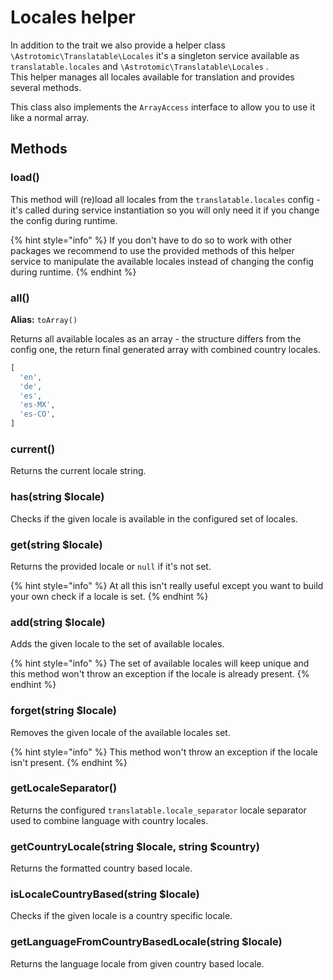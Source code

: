 # Locales helper

In addition to the trait we also provide a helper class `\Astrotomic\Translatable\Locales` it's a singleton service available as `translatable.locales` and `\Astrotomic\Translatable\Locales` .  
This helper manages all locales available for translation and provides several methods.

This class also implements the `ArrayAccess` interface to allow you to use it like a normal array.

## Methods

### load\(\)

This method will \(re\)load all locales from the `translatable.locales` config - it's called during service instantiation so you will only need it if you change the config during runtime.

{% hint style="info" %}
If you don't have to do so to work with other packages we recommend to use the provided methods of this helper service to manipulate the available locales instead of changing the config during runtime.
{% endhint %}

### all\(\)

**Alias:** `toArray()`

Returns all available locales as an array - the structure differs from the config one, the return final generated array with combined country locales.

```php
[
  'en',
  'de',
  'es',
  'es-MX',
  'es-CO',
]
```

### current\(\)

Returns the current locale string.

### has\(string $locale\)

Checks if the given locale is available in the configured set of locales.

### get\(string $locale\)

Returns the provided locale or `null` if it's not set.

{% hint style="info" %}
At all this isn't really useful except you want to build your own check if a locale is set.
{% endhint %}

### add\(string $locale\)

Adds the given locale to the set of available locales.

{% hint style="info" %}
The set of available locales will keep unique and this method won't throw an exception if the locale is already present.
{% endhint %}

### forget\(string $locale\)

Removes the given locale of the available locales set.

{% hint style="info" %}
This method won't throw an exception if the locale isn't present.
{% endhint %}

### getLocaleSeparator\(\)

Returns the configured `translatable.locale_separator` locale separator used to combine language with country locales.

### getCountryLocale\(string $locale, string $country\)

Returns the formatted country based locale.

### isLocaleCountryBased\(string $locale\)

Checks if the given locale is a country specific locale.

### getLanguageFromCountryBasedLocale\(string $locale\)

Returns the language locale from given country based locale.
